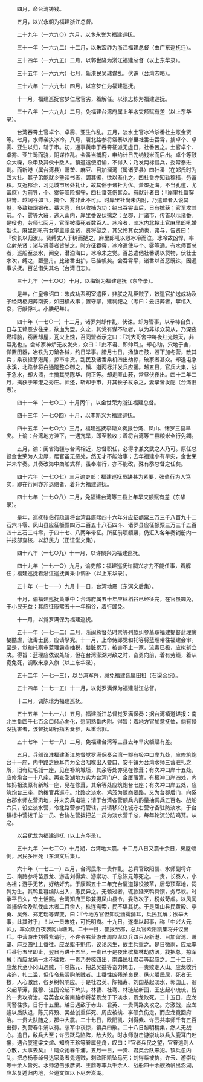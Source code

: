 <!-- { "loadSidebar": true } -->
　　四月，命台湾铸钱。

　　五月，以兴永朝为福建浙江总督。

　　二十九年（一六九○）六月，以卞永誉为福建巡抚。

　　三十一年（一六九二）十二月，以朱宏祚为浙江福建总督（由广东巡抚迁）。

　　三十四年（一六九五）二月，以郭世隆为浙江福建总督（以上东华录）。

　　三十五年（一六九六）七月，新港民吴球谋乱，伏诛（台湾志略）。

　　三十六年（一六九七）四月，以宫梦仁为福建巡抚。

　　十一月，福建巡抚宫梦仁居官劣，着解任。以张志栋为福建巡抚。

　　三十八年（一六九九）二月，免福建台湾府属上年水灾额赋有差（以上东华录）。

　　台湾吞霄土官卓个、卓雾、亚生作乱。五月，淡水土官冰冷杀番社主账金贤等。七月，水师袭执冰冷。八月，署北路参将常泰以岸里社番击吞霄，擒卓个、卓雾、亚生以归，斩于市。初，通事黄申于吞霄征派无虚日，社番苦之。土官卓个、卓雾、亚生鸷而骁，阴谋作乱。会番当捕鹿，申约计日先纳钱米而后出。卓个等鼓众大噪，杀申及其伙十数人。镇道遣使招谕，不得入；乃发两标官兵，委常泰进剿。而新港（属台湾县）萧垄、麻豆、目加溜湾（属诸罗县）四社番（在郑氏时为四大社。其子弟能就乡塾读书者，蠲其徭，欲以渐化之。四社番亦知勤稼穑，务蓄积。又近郡治，习见城市居处礼让，故其俗于诸社为优。萧垄近海，不当孔道，尤富庶）为前导，个、雾等阻险据守，四社番死伤甚众。有献计者曰：『岸里社番穿林箐、越阔谷如飞，擒个、雾非此不可』。时岸里社尚未内附，乃遣译者入说其魁，多致糖烟银布。番大喜，自以收捕为功；绕出吞霄山后，日有擒获；官军攻其前。个、雾等大窘，逃入山内，岸里番设伏擒之；至郡，尸诸市，传首以示诸番。是役也，劳师七阅月，官军被瘴死者数百人。冰冷者，淡水内北投土官麻里郎吼婚姻也。麻里郎吼有女字主账金贤，贤将娶之，其父怜其女幼也，弗与，告贤曰：『俟长以归汝』。贤缚丈人于树而挞之，麻里郎吼以愬冰冷而泣。冰冷故凶悍，率众射杀贤；诸与贤善者皆杀之。时方征吞霄，冰冷遣使与个、雾等通。有水师百总者，巡船至淡水，闻变，潜泊海口，冰冷未之觉。百总遣他社番诱以货物，伏壮士水次，缚之，亟登舟。比诸番出护，已挂帆矣。会吞霄平，诸番以首恶既诛，因通事求抚。百总惜失其名（台湾旧志）。

　　三十九年（一七○○）十月，以梅鋗为福建巡抚（东华录）。

　　是年，仁皇帝诏曰：朱成功系明室遣臣，非朕之乱臣贼子，敕遣官护送成功及子经两柩归葬南安，如田横故事；置守冢，建祠祀之（考曰：云归葬者，挈棺入京，行献俘礼。小腆纪年）。

　　四十年（一七○一）十二月，诸罗刘却作乱，伏诛。却为管事，以拳棒自负，日与无赖恶少往来，歃血为盟。久之，其党有谋不轨者，以为非却众莫从，乃深夜燃樟脑，窃置却屋，瓦火上烛，召同盟者示之曰：『刘大哥舍中每夜红光烛天，非常兆也』。会却家神炉无故发火，众曰：『此不君、即帅耳』。却心动，穴地于舍，佯置田器，冶铁为刀鎗各械，约日举事。腊月七日，扬旗击鼓，毁下加冬营，散其兵；乘夜抵茅港尾，掠市中货。乱民及诸番乘机四出劫掠，破家者甚众。却退屯急水溪，北路参将白通隆整众御之，镇、道两标并发兵应援。越五日，官兵大集，战于急水，却大溃，生擒其党陈华、何正等。却走匿山薮，常昼伏夜出。四十二年二月，擒获于笨港之秀庄。师还，斩却于市，并其长子杖杀之，妻孥皆发配（台湾旧志）。

　　四十一年（一七○二）十月丙午，以金世荣为浙江福建总督。

　　四十三年（一七○四）十月，以李斯义为福建巡抚。

　　四十五年（一七○六）三月，福建巡抚李斯义奏报台湾、凤山、诸罗三县旱灾。上谕：台湾地方洼下，一遇亢旱，即至歉收；着将台湾等三县粮米全行免蠲。

　　五月，谕：闽省海疆与台湾相近，总督职任，必得才兼文武之人乃可。原任总督金世荣为人忠厚，居官虽无恶处，然无才不能治事；去年福建小有旱灾，金世荣并未举奏。其奏改海中商舶式样，虽奉准行，亦不能改，殊有忝总督之任矣。

　　四十六年（一七○七）三月谕吏部：福建巡抚员缺甚为紧要，张伯行为人笃实，即在行间亦非退缩者，着升为福建巡抚。

　　四十七年（一七○八）二月，免福建台湾等三县上年旱灾额赋有差（东华录）。

　　是年，巡抚张伯行疏请将台湾县康熙四十六年分应征额粟三万三千八百九十二石六斗零、凤山县应征额粟四万二百五十八石四斗、诸罗县应征额粟三万三千五百四十五石三斗零，于四十七、八两年带征。所征前项额粟，仍汇入各年奏销册内一并报部查核，以舒民力（正谊堂文集）。

　　四十八年（一七○九）十一月，以许嗣兴为福建巡抚。

　　四十九年（一七一○）九月，谕吏部：福建巡抚许嗣兴才力不能任事，着解任；福建巡抚着浙江巡抚黄秉中调补（以上东华录）。

　　五十年（一七一一）九月十一日，台湾地震（东溟文后集）。

　　十月，谕福建巡抚黄秉中：台湾府属五十年应征稻谷已经征完，在官虽蠲免，于小民无益；其应征康熙五十一年稻谷，着行蠲免。

　　十一月，以觉罗满保为福建巡抚。

　　五十一年（一七一二）二月，浙闽总督范时崇等列款纠参革职福建提督蓝理贪婪酷虐，流毒士民，应请拏究。十一月，上命侍郎觉和托等将蓝理带往福建会审。至是，觉和托察审蓝理霸市抽税，婪脏累万，被害不止一家，流毒已极，应拟斩立决。得旨：蓝理应依议处斩，但在台湾澎湖对敌之时，奋勇向前，着有劳绩，着从宽免死，调取来京入旗（以上东华录）。

　　五十二年（一七一三），以台湾军兴，减免福建各属田租（石渠余纪）。

　　五十四年（一七一五）十一月，以觉罗满保为福建浙江总督。

　　十二月，调陈璸为福建巡抚。

　　五十五年（一七一六）五月，福建浙江总督觉罗满保奏：据台湾镇道详报：南北生番四千七百余口倾心向化，愿同熟番内附。得旨：着地方官加意抚恤，倘有侵没扰害者，该督抚即行指名奏参，从重治罪。

　　五十七年（一七一八）二月，免福建台湾等三县去年旱灾额赋有差。

　　五月，兵部议准福建浙江总督觉罗满保奏台湾一郡有极冲口岸九处，应修筑炮台十一座，内中路之鹿耳门为全台咽喉出入要口、安平镇为台湾水师三营驻扎之所，旧有红毛城一座，见在补筑城垣，其余等处亦见在修葺；有次冲口岸十五处，应修炮台一十八座。再查澎湖地方实为台湾门户、金厦藩篱，有极冲口岸四处，内如妈祖澳原有新城一座，见在修葺，其余等处应筑炮台七座；有次冲口岸五处，应筑炮台三座，酌拨官兵巡守。北路之淡水、鸡笼为贩商要路，又为台郡后门，向系台郡水师左营汛地，并未安兵屯驻；请于台湾各营额兵内酌量抽调兵五百名、战船六只，设立淡水营，令北路营参将管辖，并请移兴化城守右营守备驻防淡水，于台镇标中营拨千总一员、台协左营拨把总一员为淡水营千总，每年轮流分防鸡笼。从之。

　　以吕犹龙为福建巡抚（以上东华录）。

　　五十九年（一七二○）十月朔，台湾地大震。十二月八日又震十余日，房屋倾倒，居民多压死（东溟文后集）。

　　六十年（一七二一）四月，台湾民朱一贵作乱，总兵官欧阳凯、水师副将许云、南路参将苗景龙、游击刘得紫、游崇功、千总陈元等死之。一贵，长泰人，小名祖；游手无艺，好结奸宄。于康熙五十二年充台厦道辕役被革，居母顶草地，饲鸭为生。其鸭旦暮编队出入，愚民异之。无赖过者，辄款延烹鸭具馔，务尽欢。时承平日久，守土恬熙。台湾知府王珍兼摄凤山县令，委政次子，税敛苛虐。以风闻滥捕结会及私伐山木者二百余人，株连需索，民不堪其扰。于是凤山县民黄殿、李勇、吴外、郑定瑞等谋变，曰：『今地方官但知沈湎摴蒱耳，兵民瓦解；欲举大事，此其时乎』！以一贵朱姓，可托明裔。十九日，遂奉以起事，称「中兴大元帅」，率众数百夜袭冈山塘汛。二十一日，警报至郡，总兵官欧阳凯集将弁议出兵。中营游击刘得紫请行，不许令右营游击周应龙以兵四百及新港、目加留湾、萧垄、麻豆四社土番往。应龙躯干魁伟，议论风生，故主兵重之。是日微雨，应龙率兵番行五里即止，翌日再进十五里。一贵已于是夜出槟榔林劫防汛，戕把总，掠军械；而应龙隔一水不往救。一贵乃旁掠四出，南路民杜君英等起应之。二十二日，应龙兵至小冈山遇贼，千总陈元、把总吴益等奋力掩击，一贵败走入山。应龙收兵弗追，扎二滥，但传令悬赏购杀贼者。土番性凶残杀良民，纵火燔民居，死者无数，人心激忿，各乡树帜响应。于是杜君英、陈福寿、刘国基起淡水，郭国正、翁义起草潭，戴穆、江国论起下埤头，林曹、杜骞、林琏起新园，王忠起小琉琉，皆约一贵攻府治。君英合众袭南路参将苗景龙于下淡水，景龙败死。二十五日，应龙闻警往救，日行十五里。越日遇敌于赤山、君英、一贵两路夹攻之。方激战，应龙遽以后队退，陈元阵殁、吴益创重佯死、周应被擒、李硕负伤走，而应龙竟回府治。一贵大队随之，郡中大震。二十七日，欧阳凯、刘得紫、许云共率师千有五百出御，列营春牛浦以待。忽军中夜惊，镇兵四散。二十八日黎明稍集，然人无战心。逾日，敌兵大至；许云跃马陷阵，敌大败。时水师游击游崇功以兵入鹿耳门赴援，遇台厦道梁文煊、知府王珍等眷属登舟，叹曰：『官者兵民之望，官眷逃则人心散，大事去矣』！麾众驰春牛浦。五月一日，一贵、君英合队来犯。镇兵忽内乱，把总杨泰绰号达家勇者先通贼，刺欧阳凯坠马死；刘得紫被执，许云、游崇功等十余人皆死。水师游击张彦贤、王鼎等率兵千余人、战船四十余艘扬帆出澎湖，应龙复遁归内地，台道文煊以下尽奔澎湖。

